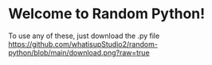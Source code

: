 # Welcome to Random Python!
To use any of these, just download the .py file
https://github.com/whatisupStudio2/random-python/blob/main/download.png?raw=true
